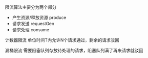 限流算法主要分为两个部分
- 产生资源/释放资源 produce
- 请求发送 requestGen
- 请求处理 consume

计数器限流
单位时间T内允许N个请求通过，剩余的请求驳回

漏桶限流
需要阻塞队列存放待处理的请求，阻塞队列满了再来请求就驳回